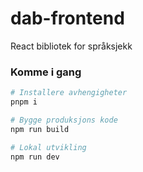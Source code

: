 # dab-frontend

React bibliotek for språksjekk

### Komme i gang

```sh
# Installere avhengigheter
pnpm i

# Bygge produksjons kode
npm run build

# Lokal utvikling
npm run dev
```